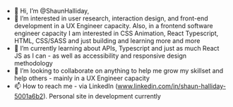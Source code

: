 - 👋 Hi, I’m @ShaunHalliday, 
- 👀 I’m interested in user research, interaction design, and front-end development in a UX Engineer capacity. Also, in a frontend software engineer capacity I am interested in CSS Animation, React Typescript, HTML, CSS/SASS and just building and learning more and more
- 🌱 I’m currently learning about APIs, Typescript and just as much React JS as I can - as well as accessibility and responsive design methodology
- 💞️ I’m looking to collaborate on anything to help me grow my skillset and help others - mainly in a UX Engineer capacity
- 📫 How to reach me - via LinkedIn (www.linkedin.com/in/shaun-halliday-5001a6b2). Personal site in development currently


<!---
ShaunHalliday/ShaunHalliday is a ✨ special ✨ repository because its `README.md` (this file) appears on your GitHub profile.
You can click the Preview link to take a look at your changes.
--->
